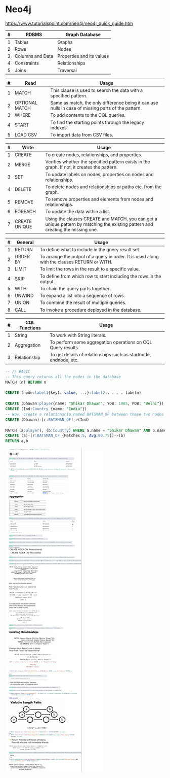 # Neo4j

<https://www.tutorialspoint.com/neo4j/neo4j_quick_guide.htm>

| #   | RDBMS            | Graph Database            |
| --- | ---------------- | ------------------------- |
| 1   | Tables           | Graphs                    |
| 2   | Rows             | Nodes                     |
| 3   | Columns and Data | Properties and its values |
| 4   | Constraints      | Relationships             |
| 5   | Joins            | Traversal                 |

| #   | Read           | Usage                                                                                              |
| --- | -------------- | -------------------------------------------------------------------------------------------------- |
| 1   | MATCH          | This clause is used to search the data with a specified pattern.                                   |
| 2   | OPTIONAL MATCH | Same as match, the only difference being it can use nulls in case of missing parts of the pattern. |
| 3   | WHERE          | To add contents to the CQL queries.                                                                |
| 4   | START          | To find the starting points through the legacy indexes.                                            |
| 5   | LOAD CSV       | To import data from CSV files.                                                                     |

| #   | Write         | Usage                                                                                                                           |
| --- | ------------- | ------------------------------------------------------------------------------------------------------------------------------- |
| 1   | CREATE        | To create nodes, relationships, and properties.                                                                                 |
| 2   | MERGE         | Verifies whether the specified pattern exists in the graph. If not, it creates the pattern.                                     |
| 3   | SET           | To update labels on nodes, properties on nodes and relationships.                                                               |
| 4   | DELETE        | To delete nodes and relationships or paths etc. from the graph.                                                                 |
| 5   | REMOVE        | To remove properties and elements from nodes and relationships.                                                                 |
| 6   | FOREACH       | To update the data within a list.                                                                                               |
| 7   | CREATE UNIQUE | Using the clauses CREATE and MATCH, you can get a unique pattern by matching the existing pattern and creating the missing one. |

| #   | General  | Usage                                                                                        |
| --- | -------- | -------------------------------------------------------------------------------------------- |
| 1   | RETURN   | To define what to include in the query result set.                                           |
| 2   | ORDER BY | To arrange the output of a query in order. It is used along with the clauses RETURN or WITH. |
| 3   | LIMIT    | To limit the rows in the result to a specific value.                                         |
| 4   | SKIP     | To define from which row to start including the rows in the output.                          |
| 5   | WITH     | To chain the query parts together.                                                           |
| 6   | UNWIND   | To expand a list into a sequence of rows.                                                    |
| 7   | UNION    | To combine the result of multiple queries.                                                   |
| 8   | CALL     | To invoke a procedure deployed in the database.                                              |

| #   | CQL Functions | Usage                                                            |
| --- | ------------- | ---------------------------------------------------------------- |
| 1   | String        | To work with String literals.                                    |
| 2   | Aggregation   | To perform some aggregation operations on CQL Query results.     |
| 3   | Relationship  | To get details of relationships such as startnode, endnode, etc. |

```sql
-- // BASIC
-- This query returns all the nodes in the database
MATCH (n) RETURN n

CREATE (node:label1{key1: value, ...}:label2:. . . . labeln)

CREATE (Dhawan:player{name: "Shikar Dhawan", YOB: 1985, POB: "Delhi"})
CREATE (Ind:Country {name: "India"})
-- Now, create a relationship named BATSMAN_OF between these two nodes as −
CREATE (Dhawan)-[r:BATSMAN_OF]->(Ind)

MATCH (a:player), (b:Country) WHERE a.name = "Shikar Dhawan" AND b.name = "India"
CREATE (a)-[r:BATSMAN_OF {Matches:5, Avg:90.75}]->(b)
RETURN a,b
```

![](neo4j.png)
